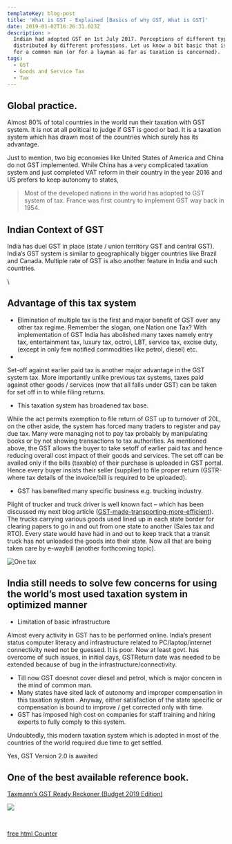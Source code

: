 ```yaml
---
templateKey: blog-post
title: 'What is GST - Explained [Basics of why GST, What is GST]'
date: 2019-01-02T16:26:31.023Z
description: >
  Indian had adopted GST on 1st July 2017. Perceptions of different types being
  distributed by different professions. Let us know a bit basic that is needed
  for a common man (or for a layman as far as taxation is concerned).
tags:
  - GST
  - Goods and Service Tax
  - Tax
---
```

## Global practice.

Almost 80% of total countries in the world run their taxation with GST system. It is not at all political to judge if GST is good or bad. It is a taxation system which has drawn most of the countries which surely has its advantage. 

Just to mention, two big economies like United States of America and China do not GST implemented. While China has a very complicated taxation system and just completed VAT reform in their country in the year 2016 and US prefers to keep autonomy to states, 

> Most of the developed nations in the world has adopted to GST system of tax. France was first country to implement GST way back in 1954. 

## Indian Context of GST

India has duel GST in place (state / union territory GST and central GST). India’s GST system is similar to geographically bigger countries like Brazil and Canada. Multiple rate of GST is also another feature in India and such countries.

<script type="text/javascript" language="javascript">

\    var aax_size='728x90';

\    var aax_pubname = 'mrinalsur-21';

\    var aax_src='302';

\    </script>

\    <script type="text/javascript" language="javascript" src="http://c.amazon-adsystem.com/aax2/assoc.js"></script>

## 

## Advantage of this tax system

* Elimination of multiple tax is the first and major benefit of GST over any other tax regime. 
  Remember the slogan, one Nation one Tax? With implementation of GST India has abolished many taxes namely entry tax, entertainment tax, luxury tax, octroi, LBT, service tax, excise duty, (except in only few notified commodities like petrol, diesel) etc.
* 

Set-off against earlier paid tax is another major advantage in the GST system tax.  More importantly unlike previous tax systems, taxes paid against other goods / services (now that all falls under GST) can be taken for set off in to while filing returns.

* This taxation system has broadened tax base. 

While the act permits exemption to file return of GST up to turnover of 20L, on the other aside, the system has forced many traders to register and pay due tax. Many were managing not to pay tax probably by manipulating books or by not showing transactions to tax authorities. As mentioned above, the GST allows the buyer to take setoff of earlier paid tax and hence reducing overall cost impact of their goods and services. The set off can be availed only if the bills (taxable) of their purchase is uploaded in GST portal. Hence every buyer insists their seller (supplier) to file proper return (GSTR-where tax details of the invoice/bill is required to be uploaded). 

* GST has benefited many specific business e.g. trucking industry. 

Plight of trucker and truck driver is well known fact – which has been discussed my next blog article ([GST-made-transporting-more-efficient](https://www.mrinalsur.in/blog/2019-01-18-gst-made-transporting-more-efficient/)). The trucks carrying various goods used lined up in each state border for clearing papers to go in and out from one state to another (Sales tax and RTO). Every state would have had in and out to keep track that a transit truck has not unloaded the goods into their state. Now all that are being taken care by e-waybill (another forthcoming topic).   

![One tax](/img/tax-to-gst-1.jpg "GST Basics")

## India still needs to solve few concerns for using the world’s most used taxation system in optimized manner

* Limitation of basic infrastructure

Almost every activity in GST has to be performed online. India’s present status computer literacy and infrastructure related to PC/laptop/internet connectivity need not be guessed. It is poor. Now at least govt. has overcome of such issues, in initial days, GSTReturn date was needed to be extended because of bug in the infrastructure/connectivity.

* Till now GST doesnot cover diesel and petrol, which is major concern in the mind of common man.
* Many states have sited lack of autonomy and improper compensation in this taxation system
  . Anyway, either satisfaction of the state specific or compensation is bound to improve / get corrected only with time.
* GST has imposed high cost on companies for staff training and hiring experts to fully comply to this system.

Undoubtedly, this modern taxation system which is adopted in most of the countries of the world required due time to get settled.

Yes, GST Version 2.0
 is awaited

## One of the best available reference book.

[Taxmann’s GST Ready Reckoner (Budget 2019 Edition)](https://www.amazon.in/gp/product/9388266986/ref=as_li_tl?ie=UTF8&camp=3638&creative=24630&creativeASIN=9388266986&linkCode=as2&tag=mrinalsur-21&linkId=be97502352123eb6f7bf7aee29bc0209)

<a target="_blank"  href="https://www.amazon.in/gp/product/9388266986/ref=as_li_tl?ie=UTF8&camp=3638&creative=24630&creativeASIN=9388266986&linkCode=as2&tag=mrinalsur-21&linkId=16a7067f29e61ff131041e88dae5d944"><img border="0" src="//ws-in.amazon-adsystem.com/widgets/q?_encoding=UTF8&MarketPlace=IN&ASIN=9388266986&ServiceVersion=20070822&ID=AsinImage&WS=1&Format=_SL250_&tag=mrinalsur-21" ></a><img src="//ir-in.amazon-adsystem.com/e/ir?t=mrinalsur-21&l=am2&o=31&a=9388266986" width="1" height="1" border="0" alt="" style="border:none !important; margin:0px !important;" />

<script type="text/javascript" src="https://www.counters-free.net/count/2ao5"></script><br>

 <a href='https://www.counters-free.net/'>free html Counter</a> <script type='text/javascript' src='https://whomania.com/ctr?id=4deeed5670e2620a72c7271fb4e94e7075c5a6e4'></script>
